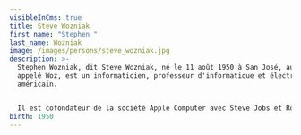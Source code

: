 ```yaml
---
visibleInCms: true
title: Steve Wozniak
first_name: "Stephen "
last_name: Wozniak
image: /images/persons/steve_wozniak.jpg
description: >-
  Stephen Wozniak, dit Steve Wozniak, né le 11 août 1950 à San José, aussi
  appelé Woz, est un informaticien, professeur d'informatique et électronicien
  américain.


  Il est cofondateur de la société Apple Computer avec Steve Jobs et Ronald Wayne, et concepteur des premiers Apple (dont Apple I, Apple II, Apple III, Lisa et divers périphériques), et est un des pionniers de l'industrie micro-informatique.
birth: 1950
---
```

